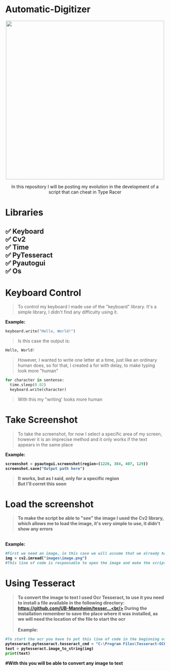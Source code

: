 # Automatic-Digitizer

<p align="center">
  <img width="500" height="500" src="https://upload.wikimedia.org/wikipedia/en/thumb/d/d1/TypeRacer_logo.svg/1200px-TypeRacer_logo.svg.png">
</p>

<p align="center">
In this repository I will be posting my evolution in the development of a script that can cheat in Type Racer
</p>

# Libraries

:white_check_mark: Keyboard<br/>
:white_check_mark: Cv2<br/>
:white_check_mark: Time<br/>
:white_check_mark: PyTesseract<br/>
:white_check_mark: Pyautogui<br/>
:white_check_mark: Os<br/>
--------------------------------------------------------------
# Keyboard Control

>To control my keyboard I made use of the "keyboard" library. It's a simple library, I didn't find any difficulty using it.<br/>

<b> Example: </b>
```py
keyboard.write("Hello, World!")
```
>Is this case the output is:
```py
Hello, World!
```
>However, I wanted to write one letter at a time, just like an ordinary human does, so for that, I created a for with delay, to make typing look more "human"
```py
for character in sentense:
  time.sleep(0.02)
  keyboard.write(character)
```
>With this my "writing' looks more human

# Take Screenshot

>To take the screenshot, for now I select a specific area of my screen, however it is an imprecise method and it only works if the text appears in the same place<br/>

<b> Example: <b/>
```py
screenshot = pyautogui.screenshot(region=(1226, 384, 407, 129))
screenshot.save("Output path here")
```
>It works, but as I said, only for a specific region<br/>
>But I'll corret this soon<br/>

# Load the screenshot

>To make the script be able to "see" the image I used the Cv2 library, which allows me to load the image, it's very simple to use, it didn't show any errors

<br> Example: <b/>
```py
#First we need an image, in this case we will assume that we already have one inside a folder
img = cv2.imread("images\image.png")
#This line of code is responsable to open the image and make the script able to "see" it.
```
# Using Tesseract

>To convert the image to text I used Ocr Tesseract, to use it you need to install a file available in the following directory: https://github.com/UB-Mannheim/tesser...<br/>
>During the installation remember to save the place where it was installed, as we will need the location of the file to start the ocr<br/>
<br> Example: <br/>
```py
#To start the ocr you have to put this line of code in the beginning of the script
pytesseract.pytesseract.tesseract_cmd = "C:\Program Files\Tesseract-OCR\Tesseract.exe"
text = pytesseract.image_to_string(img)
print(text)
```
#With this you will be able to convert any image to text
